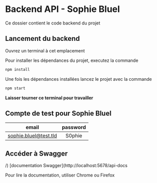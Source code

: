 # Backend API - Sophie Bluel

Ce dossier contient le code backend du projet

## Lancement du backend

Ouvrez un terminal à cet emplacement

Pour installer les dépendances du projet, executez la commande 
```bash 
npm install
```

Une fois les dépendances installées lancez le projet avec la commande 
```bash 
npm start
```

**Laisser tourner ce terminal pour travailler**

## Compte de test pour Sophie Bluel

|email|password|
| :---------------: | :---------------: |
|sophie.bluel@test.tld|S0phie|

## Accéder à Swagger
/)
[documentation Swagger](http://localhost:5678/api-docs

Pour lire la documentation, utiliser Chrome ou Firefox
